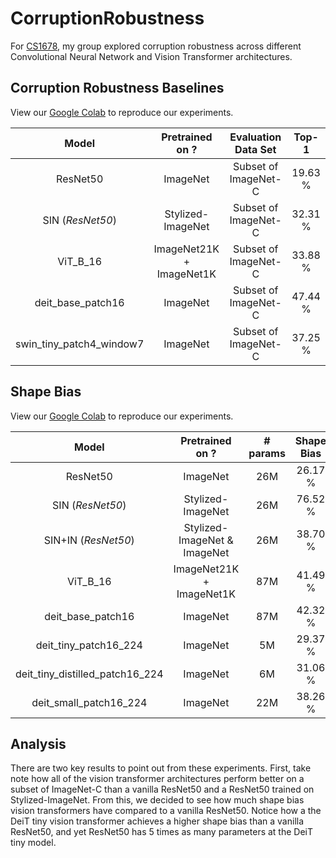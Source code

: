 # CorruptionRobustness
For [CS1678](https://people.cs.pitt.edu/~kovashka/cs1678_sp21/), my group explored corruption robustness across different Convolutional Neural Network and Vision Transformer architectures. 

## Corruption Robustness Baselines

View our [Google Colab]() to reproduce our experiments.

| Model | Pretrained on ? | Evaluation Data Set | Top-1 | 
| :---: | :-----------------: | :-----------------: | :---: |
| ResNet50 | ImageNet | Subset of ImageNet-C | 19.63 % |
| SIN (_ResNet50_) | Stylized-ImageNet | Subset of ImageNet-C | 32.31 % |
| ViT_B_16 | ImageNet21K + ImageNet1K | Subset of ImageNet-C | 33.88 % |
| deit_base_patch16 | ImageNet | Subset of ImageNet-C | 47.44 % |
| swin_tiny_patch4_window7 | ImageNet | Subset of ImageNet-C | 37.25 % |

## Shape Bias

View our [Google Colab](https://colab.research.google.com/drive/1gu8XQjtA4lLEF69bT226_eO_67_nIGTu?usp=sharing) to reproduce our experiments. 

| Model | Pretrained on ? | # params | Shape Bias |
|:---:  | :---: | :---: | :----: |
| ResNet50 | ImageNet | 26M | 26.17 % |
| SIN (_ResNet50_) | Stylized-ImageNet | 26M | 76.52 % |
| SIN+IN (_ResNet50_) | Stylized-ImageNet & ImageNet | 26M | 38.70 % |
| ViT_B_16 | ImageNet21K + ImageNet1K | 87M | 41.49 % |
| deit_base_patch16 | ImageNet | 87M | 42.32 % |
| deit_tiny_patch16_224 | ImageNet | 5M | 29.37 % |
| deit_tiny_distilled_patch16_224 | ImageNet | 6M | 31.06 % |
| deit_small_patch16_224| ImageNet | 22M | 38.26 % |

## Analysis

There are two key results to point out from these experiments. First, take note how all of the vision transformer architectures perform better on a subset of ImageNet-C than a vanilla ResNet50 and a ResNet50 trained on Stylized-ImageNet. From this, we decided to see how much shape bias vision transformers have compared to a vanilla ResNet50. Notice how a the DeiT tiny vision transformer achieves a higher shape bias than a vanilla ResNet50, and yet ResNet50 has 5 times as many parameters at the DeiT tiny model. 
